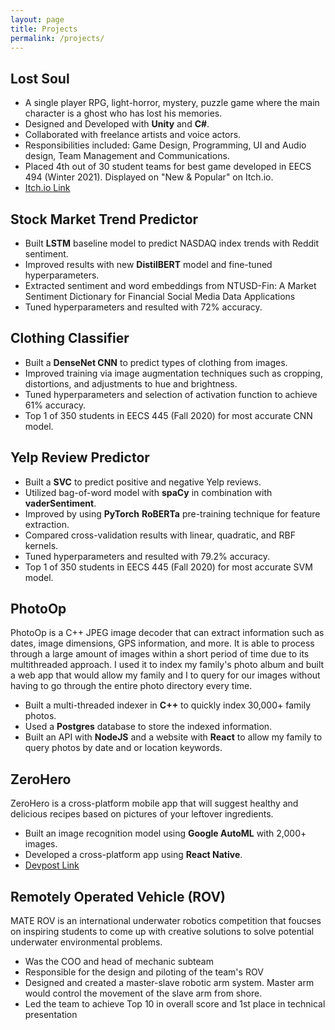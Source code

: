 ```yaml
---
layout: page
title: Projects
permalink: /projects/
---
```


## Lost Soul
- A single player RPG, light-horror, mystery, puzzle game where the main character is a ghost who has lost his memories.
- Designed and Developed with **Unity** and **C#**.
- Collaborated with freelance artists and voice actors.
- Responsibilities included: Game Design, Programming, UI and Audio design, Team Management and Communications.
- Placed 4th out of 30 student teams for best game developed in EECS 494 (Winter 2021).
    Displayed on "New & Popular" on Itch.io.
- [Itch.io Link](https://zer0-studio.itch.io/lost-soul)

## Stock Market Trend Predictor
- Built **LSTM** baseline model to predict NASDAQ index trends with Reddit sentiment.
- Improved results with new **DistilBERT** model and fine-tuned hyperparameters.
- Extracted sentiment and word embeddings from NTUSD-Fin: A Market Sentiment Dictionary for Financial Social Media Data Applications
- Tuned hyperparameters and resulted with 72% accuracy.

## Clothing Classifier
- Built a **DenseNet CNN** to predict types of clothing from images.
- Improved training via image augmentation techniques such as cropping, distortions, and adjustments to hue and brightness.
- Tuned hyperparameters and selection of activation function to achieve 61% accuracy.
- Top 1 of 350 students in EECS 445 (Fall 2020) for most accurate CNN model.

## Yelp Review Predictor
- Built a **SVC** to predict positive and negative Yelp reviews.
- Utilized bag-of-word model with **spaCy** in combination with **vaderSentiment**.
- Improved by using **PyTorch** **RoBERTa** pre-training technique for feature extraction.
- Compared cross-validation results with linear, quadratic, and RBF kernels.
- Tuned hyperparameters and resulted with 79.2% accuracy.
- Top 1 of 350 students in EECS 445 (Fall 2020) for most accurate SVM model.

## PhotoOp
PhotoOp is a C++ JPEG image decoder that can extract information such as dates, image dimensions, GPS information, and more. It is able to process through a large amount of images within a short period of time due to its multithreaded approach. I used it to index my family's photo album and built a web app that would allow my family and I to query for our images without having to go through the entire photo directory every time.
- Built a multi-threaded indexer in **C++** to quickly index 30,000+ family photos.
- Used a **Postgres** database to store the indexed information.
- Built an API with **NodeJS** and a website with **React** to allow my family to query photos by date and or location keywords.

## ZeroHero

ZeroHero is a cross-platform mobile app that will suggest healthy and delicious recipes based on pictures of your leftover ingredients.

- Built an image recognition model using **Google AutoML** with 2,000+ images.
- Developed a cross-platform app using **React Native**.
- [Devpost Link](https://devpost.com/software/zerohero-reducing-food-waste-with-object-recognition)

## Remotely Operated Vehicle (ROV)
MATE ROV is an international underwater robotics competition that foucses on inspiring students to come up with creative solutions to solve potential underwater environmental problems.

- Was the COO and head of mechanic subteam
- Responsible for the design and piloting of the team's ROV
- Designed and created a master-slave robotic arm system. Master arm would control the movement of the slave arm from shore.
- Led the team to achieve Top 10 in overall score and 1st place in technical presentation


